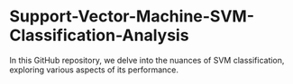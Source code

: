 # Support-Vector-Machine-SVM-Classification-Analysis
In this GitHub repository, we delve into the nuances of SVM classification, exploring various aspects of its performance.
